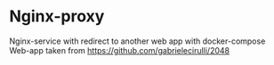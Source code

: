 # Nginx-proxy
Nginx-service with redirect to another web app with docker-compose  
Web-app taken from https://github.com/gabrielecirulli/2048
